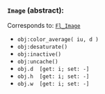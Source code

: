 ### `Image` (abstract):

Corresponds to:
[`Fl_Image`](http://www.fltk.org/doc-1.3/classFl__Image.html)

*   `obj:color_average( iu, d )`
*   `obj:desaturate()`
*   `obj:inactive()`
*   `obj:uncache()`
*   `obj.d  [get: i; set: -]`
*   `obj.h  [get: i; set: -]`
*   `obj.w  [get: i; set: -]`

